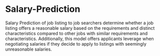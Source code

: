 # Salary-Prediction
Salary Prediction of job listing to job searchers determine whether a job listing offers a reasonable salary based on the requirements and distinct characteristics compared to other jobs with similar requirements and characteristics. Additionally, this model offers applicants leverage when negotiating salaries if they decide to apply to listings with seemingly unreasonable salaries.
